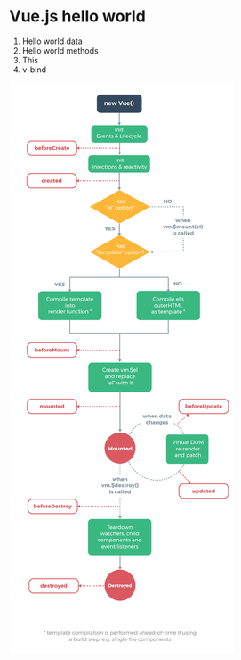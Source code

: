 # Vue.js hello world

1. Hello world data
2. Hello world methods 
3. This
4. v-bind

!["Ciclo de vida"](lifecycle.png)
